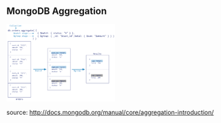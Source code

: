 ##  MongoDB Aggregation

<img src="../images/aggregation-pipeline.png" height="50%" width="50%" style="background-color:white;"/>

source: http://docs.mongodb.org/manual/core/aggregation-introduction/
